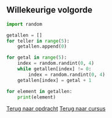 ## Willekeurige volgorde

```python
import random

getallen = []
for teller in range(5):
    getallen.append(0)

for getal in range(5):
    index = random.randint(0, 4)
    while getallen[index] != 0:
        index = random.randint(0, 4)
    getallen[index] = getal + 1

for element in getallen:
    print(element)
```

[Terug naar opdracht](/taken/willekeurigevolgorde.html)
[Terug naar cursus](/25_toevoegen.html)